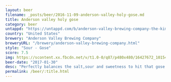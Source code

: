 ```yaml
---
layout: beer
filename: _posts/beer/2016-11-09-anderson-valley-holy-gose.md
title: Anderson valley holy gose
category: beer
untappd: "https://untappd.com/b/anderson-valley-brewing-company-the-kimmie--the-yink---the-holy-gose-ale/468518"
country: "United States"
brewery: "Anderson Valley Brewing Company"
breweryURL: "/brewery/anderson-valley-brewing-company.html"
style: "Sour - Gose"
score: 7.5
img: https://scontent.xx.fbcdn.net/v/t1.0-0/q87/p480x480/16427672_10154888758563745_2693958913355750701_n.jpg?oh=a1fe8e2356c463713081778897966a0b&oe=5AF92DB8
beer-date: "2017-01-30"
desc: "Perfectly balances the salt,sour and sweetness to hit that gose sweet spot. Unfortunately I was in a bit of a rush so I had to slam this down, and while it is refreshing it also has enough flavour to make that difficult so I may have enjoyed this less than I could have"
permalink: /beer/:title.html
---
```

